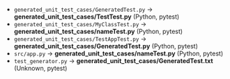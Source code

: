 - `generated_unit_test_cases/GeneratedTest.py` → **generated_unit_test_cases/TestTest.py** (Python, pytest)
- `generated_unit_test_cases/MyClassTest.py` → **generated_unit_test_cases/nameTest.py** (Python, pytest)
- `generated_unit_test_cases/TestAppTest.py` → **generated_unit_test_cases/GeneratedTest.py** (Python, pytest)
- `src/app.py` → **generated_unit_test_cases/nameTest.py** (Python, pytest)
- `test_generator.py` → **generated_unit_test_cases/GeneratedTest.txt** (Unknown, pytest)

